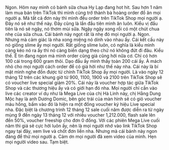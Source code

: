 Ngon. Hôm nay mình có bánh sữa chua Hy Lạp đang hot hit. Sau hơn 1 năm làm mua bán trên TikTok thì mình cũng trở thành bà hoàng order đồ ăn mọi người ạ. Mà tất cả đơn này thì mình đều order trên TikTok Shop mọi người ạ. Đây nó sẽ như thế này. Đây cũng là lần đầu tiên mình ăn luôn.
Kiểu vị đầu tiên là nó sẽ ngậy, nó thơm mùi sữa. Ngậy ngậy xong rồi có một chút chua nhẹ của sữa chua. Cái bánh này ngọt rất là nhẹ đó mọi người ạ. Ngon. Nhưng mà cảm giác là nha xong miệng nó dính vào nhau ấy. Cái kết cấu này nó giống slime ấy mọi người. Rất giống slime luôn, có nghĩa là kiểu mình càng kéo nó ra ấy thì nó càng biến dạng theo chứ nó không đứt đi đâu. Kiểu thế. Ê tin đang ngon mà mình order cũng giá cũng hời nữa cơ. Chỉ có hơn 100 cái trong 600 gram thôi. Dạo đầu ấy mình thấy toàn 200 cái ấy. À mách nhỏ cho mọi người cách order để có giá hời như thế này nha. Cái này là bí mật mình nghe đồn được từ chính TikTok Shop ấy mọi người. Là vào ngày 12 tháng 12 trên các khung giờ từ 900, 1100, 1900 và 2100 trên TikTok Shop sẽ có voucher live special giảm 20%. Cái này là voucher hợp tác giữa TikTok Shop và các thương hiệu ấy và có giới hạn đó nha. Mọi người chỉ cần vào live các creator ví dụ như là Mega Live của chị Hà Linh này, chị Hằng Dung Mộc hay là anh Dương Domic, bên góc trái của màn hình sẽ có giỏ voucher màu hồng, bấm vào đó là hiện ra một đống voucher ký hiệu Live special nha. Đặc biệt là chương trình 12 tháng 12 sale cuối năm được diễn ra từ ngày mùng 9 đến ngày 13 tháng 12 với nhiều voucher 1,212.000, flash sale lên đến 50%, voucher freeship cho đơn 0 đồng. Với các phiên Mega Live cuối năm thì giá sẽ cực hời luôn ấy, nên là mọi người nhớ vào link TikTok Shop ngay tại đây, xem live và chốt đơn liền nha. Nhưng mà cái bánh này ngon đáng để thử mọi người ạ. Cảm ơn mọi người đã xem video của mình. Hẹn mọi người video sau. Tạm biệt.